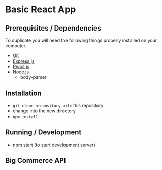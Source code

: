 # Basic React App

## Prerequisites / Dependencies
To duplicate you will need the following things properly installed on your computer.
* [Git](http://git-scm.com/)
* [Express.js](https://expressjs.com/)
* [React.js](https://reactjs.org/)
* [Node.js](http://nodejs.org/)
  - body-parser

## Installation
* `git clone <repository-url>` this repository
* change into the new directory
* `npm install`

## Running / Development
* npm start (to start development server)

## Big Commerce API

